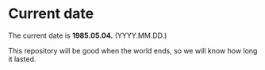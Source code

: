 # Current date

The current date is **1985.05.04.** (YYYY.MM.DD.)

This repository will be good when the world ends, so we will know how long it lasted.